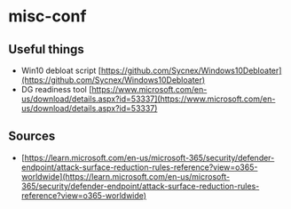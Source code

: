 # misc-conf
## Useful things
- Win10 debloat script [https://github.com/Sycnex/Windows10Debloater](https://github.com/Sycnex/Windows10Debloater)
- DG readiness tool [https://www.microsoft.com/en-us/download/details.aspx?id=53337](https://www.microsoft.com/en-us/download/details.aspx?id=53337)

## Sources
- [https://learn.microsoft.com/en-us/microsoft-365/security/defender-endpoint/attack-surface-reduction-rules-reference?view=o365-worldwide](https://learn.microsoft.com/en-us/microsoft-365/security/defender-endpoint/attack-surface-reduction-rules-reference?view=o365-worldwide)
